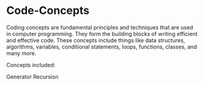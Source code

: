 # Code-Concepts

Coding concepts are fundamental principles and techniques that are used in computer programming. 
They form the building blocks of writing efficient and effective code. These concepts include things like
data structures, algorithms, variables, conditional statements, loops, functions, classes, and many more. 

Concepts included:

Generator
Recursion

